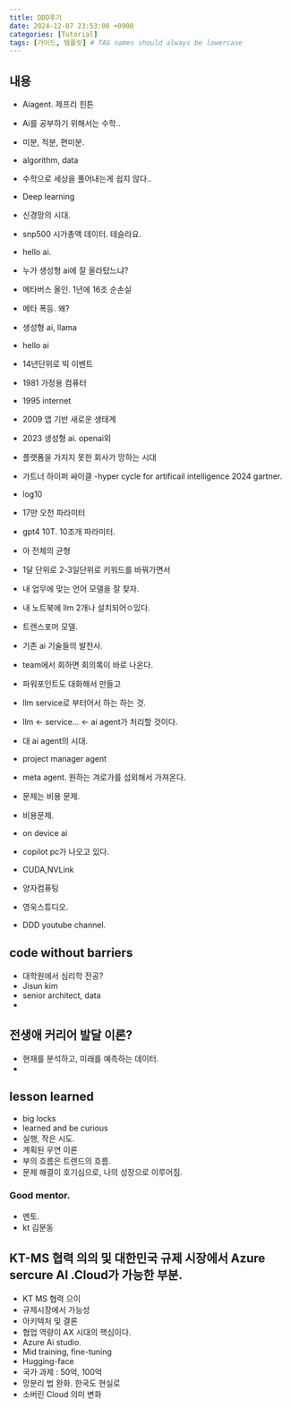 ```yaml
---
title: DDD후기
date: 2024-12-07 23:53:00 +0900
categories: [Tutorial]
tags: [가이드, 템플릿] # TAG names should always be lowercase
---
```


## 내용
- Aiagent. 제프리 힌튼
- Ai를 공부하기 위해서는 수학..
- 미분, 적분, 편미분.
- algorithm, data
- 수학으로 세상을 풀어내는게 쉽지 않다..
- Deep learning
- 신경망의 시대.
- snp500 시가총액 데이터. 테슬라요.
- hello ai.
- 누가 생성형 ai에 잘 올라탔느냐?
- 메타버스 올인. 1년에 16조 순손실
- 메타 폭등. 왜?
- 생성형 ai, llama
- hello ai
- 14년단위로 빅 이벤트
- 1981 가정용 컴퓨터
- 1995 internet
- 2009 앱 기반 새로운 생태계
- 2023 생성형 ai. openai외
- 플랫폼을 가지지 못한 회사가 망하는 시대
- 가트너 하이퍼 싸이클
-hyper cycle for artificail intelligence 2024 gartner.

- log10
- 17만 오천 파라미터
- gpt4 10T. 10조개 파라미터.


- 아 전체의 균형
- 1달 단위로 2-3일단위로 키워드를 바꿔가면서
- 내 업무에 맞는 언어 모델을 잘 찾자.
- 내 노트북에 llm 2개나 설치되어ㅇ있다.
- 트렌스포머 모델.
- 기존 ai 기술들의 발전사.
- team에서 회하면 회의록이 바로 나온다.
- 파워포인트도 대화해서 만들고
- llm service로 부터어서 하는 하는 것.
- llm <- service... <- ai agent가 처리할 것이다.
- 대 ai agent의 시대.
- project manager agent
- meta agent. 원하는 겨로가를 섭외해서 가져온다.
- 문제는 비용 문제.
- 비용문제.
- on device ai
- copilot pc가 나오고 있다.
- CUDA,NVLink
- 양자컴퓨팅
- 영욱스튜디오.
- DDD youtube channel.

## code without barriers
- 대학원에서 심리학 전공?
- Jisun kim
- senior architect, data
-

## 전생애 커리어 발달 이론?
- 현재를 분석하고, 미래를 예측하는 데이터.
-

## lesson learned
- big locks
- learned and be curious
- 실행, 작은 시도.
- 계획된 우연 이론
- 부의 흐름은 트렌드의 흐름.
- 문제 해결이 호기심으로, 나의 성장으로 이루어짐.

### Good mentor.
- 멘토.
- kt 김문동

## KT-MS 협력 의의 및 대한민국 규제 시장에서 Azure sercure AI .Cloud가 가능한 부분.
- KT MS 협력 으이
- 규제시장에서 가능성
- 아키텍처 및 결론
- 협업 역량이 AX 시대의 핵심이다.
- Azure Ai studio.
- Mid training, fine-tuning
- Hugging-face
- 국가 과제 : 50억, 100억
- 망분리 법 완화. 한국도 현실로
- 소버린 Cloud 의미 변화
